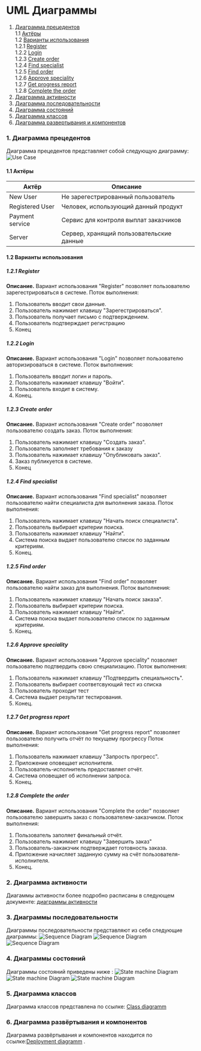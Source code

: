 # UML Диаграммы
1. [Диаграмма прецедентов](#1)<br>
1.1 [Актёры](#1.1)<br>
1.2 [Варианты использования](#1.2)<br>
1.2.1 [Register](#1.2.1)<br>
1.2.2 [Login](#1.2.2)<br>
1.2.3 [Create order](#1.2.3)<br>
1.2.4 [Find specialist](#1.2.4)<br>
1.2.5 [Find order](#1.2.5)<br>
1.2.6 [Approve speciality](#1.2.6)<br>
1.2.7 [Get progress report](#1.2.7)<br>
1.2.8 [Complete the order](#1.2.8)<br>
2. [Диаграмма активности](#2)
3. [Диаграмма последовательности](#3)
4. [Диаграмма состояний](#4)
5. [Диаграмма классов](#5)
6. [Диаграмма развертывания и компонентов](#6)

### 1. Диаграмма прецедентов<a name="1"></a>
Диаграмма прецедентов представляет собой следующую диаграмму: 
![Use Case](https://github.com/Krealll/WorkLance/blob/master/documentation/Use%20case/UseCase.png)
#### 1.1 Актёры<a name="1.1"></a>
Актёр | Описание
--- | ---
New User|Не зарегестрированный пользователь
Registered User|Человек, использующий данный продукт
Payment service|Сервис для контроля выплат заказчиков
Server|Сервер, хранящий пользовательские данные

#### 1.2 Варианты использования<a name="1.2"></a>
##### 1.2.1 Register<a name="1.2.1"></a>
**Описание.** Вариант использования "Register" позволяет пользователю зарегестрироваться в системе.
Поток выполнения:
1. Пользователь вводит свои данные.
2. Пользователь нажимает клавишу "Зарегестрироваться".
3. Пользователь получает письмо с подтверждением.
4. Пользователь подтверждает регистрацию
5. Конец
##### 1.2.2 Login<a name="1.2.2"></a>
**Описание.** Вариант использования "Login" позволяет пользователю авторизироваться в системе.
Поток выполнения:
1. Пользователь вводит логин и пароль.
2. Пользователь нажимает клавишу "Войти".
3. Пользователь входит в систему.
4. Конец.
##### 1.2.3 Create order<a name="1.2.3"></a>
**Описание.** Вариант использования "Create order" позволяет пользователю создать заказ.
Поток выполнения:
1. Пользователь нажимает клавишу "Создать заказ".
2. Пользователь заполняет требования к заказу
3. Пользователь нажимает клавишу "Опубликовать заказ".
4. Заказ публикуется в системе.
5. Конец
##### 1.2.4 Find specialist<a name="1.2.4"></a>
**Описание.** Вариант использования "Find specialist" позволяет пользователю найти специалиста для выполнения заказа.
Поток выполнения:
1. Пользователь нажимает клавишу "Начать поиск специалиста".
2. Пользователь выбирает критерии поиска.
3. Пользователь нажимает клавишу "Найти".
4. Система поиска выдает пользователю список по заданным критериям.
5. Конец.
##### 1.2.5 Find order<a name="1.2.5"></a>
**Описание.** Вариант использования "Find order" позволяет  пользователю найти заказ для выполнения.
Поток выполнения:
1. Пользователь нажимает клавишу "Начать поиск заказа".
2. Пользователь выбирает критерии поиска.
3. Пользователь нажимает клавишу "Найти".
4. Система поиска выдает пользователю список по заданным критериям.
5. Конец.
##### 1.2.6 Approve speciality<a name="1.2.6"></a>
**Описание.** Вариант использования "Approve speciality" позволяет пользователю подтвердить свою специализацию.
Поток выполнения:
1. Пользователь нажимает клавишу "Подтвердить специальность".
2. Пользователь выбирает соответсвующий тест из списка
3. Пользователь проходит тест
4. Система выдает результат тестирования.
5. Конец.
##### 1.2.7 Get progress report<a name="1.2.7"></a>
**Описание.** Вариант использования "Get progress report" позволяет пользователю получить отчёт по текущему прогрессу
Поток выполнения:
1. Пользователь нажимает клавишу "Запрость прогресс".
2. Приложение оповещает исполнителя.
3. Пользователь-исполнитель предоставляет отчёт.
4. Система оповещает об исполнении запроса.
5. Конец.
##### 1.2.8 Complete the order<a name="1.2.8"></a>
**Описание.** Вариант использования "Complete the order" позволяет пользователю  завершить заказ с пользователем-заказчиком.
Поток выполнения:
1. Пользователь заполяет финальный отчёт.
2. Пользователь нажимает клавишу "Завершить заказ"
3. Пользователь-закакзчик подтверждает готовность заказа.
4. Приложение начисляет заданную сумму на счёт пользователя-исполнителя.
5. Конец.

### 2. Диаграмма активности<a name="2"></a>
Диагаммы активности более подробно расписаны в следующем документе: [диаграммы активности](https://github.com/Krealll/WorkLance/tree/master/documentation/Activity)

### 3. Диаграммы последовательности<a name="3"></a>
Диаграммы последовательности представляют из себя следующие диаграммы:
![Sequence Diagram](https://github.com/Krealll/WorkLance/blob/master/documentation/Sequence/ApproveSeq.png)
![Sequence Diagram](https://github.com/Krealll/WorkLance/blob/master/documentation/Sequence/LoginSeq.png)
![Sequence Diagram](https://github.com/Krealll/WorkLance/blob/master/documentation/Sequence/RegistrationSeq.png)
### 4. Диаграммы состояний
Диаграммы состояний приведены ниже :
![State machine Diagram](https://github.com/Krealll/WorkLance/blob/master/documentation/State%20machine/State_1.png)
![State machine Diagram](https://github.com/Krealll/WorkLance/blob/master/documentation/State%20machine/State_2.png)
![State machine Diagram](https://github.com/Krealll/WorkLance/blob/master/documentation/State%20machine/State_3.png)
### 5. Диаграмма классов 
Диаграмма классов представлена по ссылке: [Class diagramm](https://github.com/Krealll/WorkLance/blob/master/documentation/Class%20Diagram/Class%20Diagramm.png)
### 6. Диаграмма развёртывания и компонентов
Диаграмма развёртывания и компонентов находится по ссылке:[Deployment diagramm](https://github.com/Krealll/WorkLance/blob/master/documentation/Deployment%20and%20Components/Deploy.png)
.
